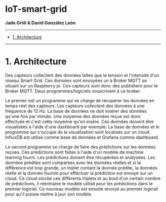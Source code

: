 # IoT-smart-grid <!-- omit from toc -->

**Jade Gröli & David González León**

---
- [1. Architecture](#1-architecture)

---

# 1. Architecture

Des capteurs collectent des données telles que la tension et l'intensité d'un réseau Smart Grid. Ces données sont envoyées un à Broker MQTT se situant sur un Raspberry pi. Ces capteurs sont donc des publishers pour le Broker MQTT. Deux programmes/logiciels souscrivent à ce broker. 

Le premier est un programme qui se charge de récupérer les données en temps réel des capteurs. Les capteurs collectent des données à une fréquence de 12 Hz. La base de données ne doit insérer des données qu'une fois par minute. Une moyenne des données reçue est donc effectuée et c'est cette moyenne qu'on insère. Ces données doivent être visualisées à l'aide d'une dashboard par exemple. La base de données et le programme qui s'occupe de la visualisation sont localisés sur un cloud. InfluxDB est utilisé comme base de données et Grafana comme dashboard.

Le second programme se charge de faire des prédictions sur les données reçues. Ces prédictions sont faites à l'aide d'un modèle de machine learning fourni. Les prédictions doivent être récupérées et analysées. Les données prédites sont comparées avec les données réelles et si la différence est trop grande, un triplet contant la donnée prédite, la données réelle et la donnée fournie pour effectuer la prédiction est envoyé sur un cloud. Ce cloud stocke ces différents triplets et au bout d'un certain nombre de prédictions, il réentraine le modèle utilisé pour les prédictions dans le premier logiciel. Ce nouveau modèle est ensuite envoyé au premier logiciel pour qu'il puisse mettre à jour son modèle.
